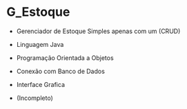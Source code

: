# G_Estoque
* Gerenciador de Estoque Simples apenas com um (CRUD)

* Linguagem Java
* Programação Orientada a Objetos
* Conexão com Banco de Dados
* Interface Grafica

* (Incompleto)
